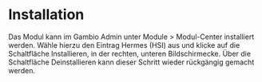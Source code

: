 # Installation 

Das Modul kann im Gambio Admin unter Module \> Modul-Center installiert werden. Wähle hierzu den Eintrag Hermes \(HSI\) aus und klicke auf die Schaltfläche Installieren, in der rechten, unteren Bildschirmecke. Über die Schaltfläche Deinstallieren kann dieser Schritt wieder rückgängig gemacht werden.



